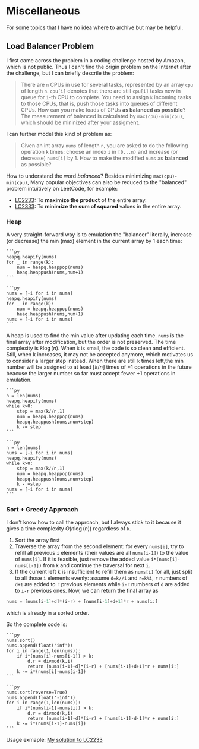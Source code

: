 # Miscellaneous

For some topics that I have no idea where to archive but may be helpful.

## Load Balancer Problem

I first came across the problem in a coding challenge hosted by Amazon, which is not public. Thus I can't find the origin problem on the Internet after the challenge, but I can briefly descrile the problem:

> There are `n` CPUs in use for several tasks, represented by an array `cpu` of length `n`. `cpu[i]` denotes that there are still `cpu[i]` tasks now in queue for `i`-th CPU to complete. You need to assign `k` incoming tasks to those CPUs, that is, push those tasks into queues of different CPUs. How can you make loads of CPUs **as balanced as possible**? The measurement of balanced is calculated by `max(cpu)-min(cpu)`, which should be mininized after your assigment.

I can further model this kind of problem as:

> Given an int array `nums` of length `n`, you are asked to do the following operation `k` times: choose an index `i` in `[0...n)` and increase (or decrease) `nums[i]` by 1. How to make the modified `nums` as **balanced** as possible?

How to understand the word *balanced*? Besides  minimizing `max(cpu)-min(cpu)`, Many popular objectives can also be reduced to the "balanced" problem intuitively on LeetCode, for example:

- [LC2233](https://leetcode.com/problems/maximum-product-after-k-increments/): To **maximize the product** of the entire array.
- [LC2333](https://leetcode.com/problems/minimum-sum-of-squared-difference/): To **minimize the sum of squared** values in the entire array.

### Heap

A very straight-forward way is to emulation the "balancer" literally, increase (or decrease) the min (max) element in the current array by 1 each time:

````{tabbed} Increase
```py
heapq.heapify(nums)
for _ in range(k):
    num = heapq.heappop(nums)
    heaq.heappush(nums,num+1)
```
````

````{tabbed} Decrease
```py
nums = [-i for i in nums]
heapq.heapify(nums)
for _ in range(k):
    num = heapq.heappop(nums)
    heaq.heappush(nums,num+1)
nums = [-i for i in nums]
```
````

A heap is used to find the min value after updating each time. `nums` is the final array after modification, but the order is not preserved. The time complexity is $k\log(n)$. When `k` is small, the code is so clean and efficient. Still, when k increases, it may not be accepted anymore, which motivates us to consider a larger step instead. When there are still `k` times left,the min number will be assigned to at least $\lfloor k/n \rfloor$ times of +1 operations in the future beacuse the larger number so far must accept fewer +1 operations in emulation.

````{tabbed} Increase
```py
n = len(nums)
heapq.heapify(nums)
while k>0:
    step = max(k//n,1)
    num = heapq.heappop(nums)
    heapq.heappush(nums,num+step)
    k -= step
```
````

````{tabbed} Decrease
```py
n = len(nums)
nums = [-i for i in nums]
heapq.heapify(nums)
while k>0:
    step = max(k//n,1)
    num = heapq.heappop(nums)
    heapq.heappush(nums,num+step)
    k - =step
nums = [-i for i in nums]
```
````

### Sort + Greedy Approach

I don't know how to call the approach, but I always stick to it because it gives a time complexity $O(n\log(n))$ regardless of `k`.

1. Sort the array first
2. Traverse the array from the second element: for every `nums[i]`, try to refill all previous `i` elements (their values are all `nums[i-1]`) to the value of `nums[i]`. If it is feasible, just remove the added value `i*(nums[i]-nums[i-1])` from `k` and continue the traversal for next `i`.
3. If the current left k is insufficient to refill them as `nums[i]` for all, just split to all those `i` elements evenly: assume `d=k//i` and `r=k%i`, `r` numbers of `d+1` are added to `r` previous elements while `i-r` numbers of `d` are added to `i-r` previous ones. Now, we can return the final array as
   
```py
nums = [nums[i-1]+d]*(i-r) + [nums[i-1]+d+1]*r + nums[i:] 
```

which is already in a sorted order.

So the complete code is:

````{tabbed} Increase
```py
nums.sort()
nums.append(float('inf'))
for i in range(1,len(nums)):
    if i*(nums[i]-nums[i-1]) > k:
        d,r = divmod(k,i)
        return [nums[i-1]+d]*(i-r) + [nums[i-1]+d+1]*r + nums[i:]
    k -= i*(nums[i]-nums[i-1])
```
````

````{tabbed} Decrease
```py
nums.sort(reverse=True)
nums.append(float('-inf'))
for i in range(1,len(nums)):
    if i*(nums[i-1]-nums[i]) > k:
        d,r = divmod(k,i)
        return [nums[i-1]-d]*(i-r) + [nums[i-1]-d-1]*r + nums[i:]
    k -= i*(nums[i-1]-nums[i])
```
````

Usage exmaple: [My solution to LC2233](https://leetcode.com/problems/maximum-product-after-k-increments/discuss/2302400/python-no-heap-maybe-sweepline-onlogn)